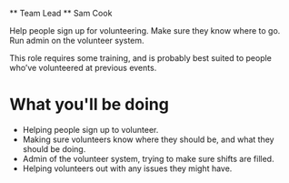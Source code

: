 ** Team Lead ** Sam Cook

Help people sign up for volunteering. Make sure they know where to go. Run admin on the volunteer system.

This role requires some training, and is probably best suited to people who’ve volunteered at previous events.

# What you'll be doing

* Helping people sign up to volunteer.
* Making sure volunteers know where they should be, and what they should be doing.
* Admin of the volunteer system, trying to make sure shifts are filled.
* Helping volunteers out with any issues they might have.
